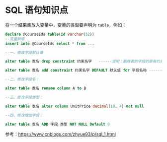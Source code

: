 # SQL 语句知识点

将一个结果集放入变量中，变量的类型要声明为 `table`，例如：
```sql
declare @CourseIds table(Id varchar(32))
--变量赋值
insert into @CourseIds select * from ... 

--一、修改字段默认值

alter table 表名 drop constraint 约束名字   ------说明：删除表的字段的原有约束

alter table 表名 add constraint 约束名字 DEFAULT 默认值 for 字段名称 -------说明：添加一个表的字段的约束并指定默认值

--二、修改字段名：

alter table 表名 rename column A to B

--三、修改字段类型：

alter table 表名 alter column UnitPrice decimal(18, 4) not null 

--四、修改增加字段：

alter table 表名 ADD 字段 类型 NOT NULL Default 0
```

参考：https://www.cnblogs.com/zhyue93/p/sql_1.html
